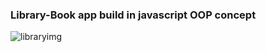 ### Library-Book app build in javascript OOP concept
![libraryimg](https://github.com/user-attachments/assets/8006c826-0955-406d-b5c5-f0b8e0420a64)
